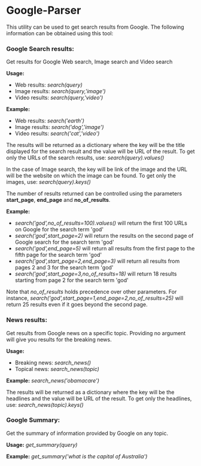 # Google-Parser

This utility can be used to get search results from Google. The following information can be obtained using this tool:
### Google Search results:
Get results for Google Web search, Image search and Video search

**Usage:** 
- Web results: _search(query)_
- Image results: _search(query,'image')_
- Video results: _search(query,'video')_

**Example:** 
- Web results: _search('earth')_
- Image results: _search('dog','image')_
- Video results: _search('cat','video')_

The results will be returned as a dictionary where the key will be the title displayed for the search result and the value will be URL of the result. To get only the URLs of the search results, use:
_search(query).values()_

In the case of Image search, the key will be link of the image and the URL will be the website on which the image can be found. To get only the images, use:
_search(query).keys()_

The number of results returned can be controlled using the parameters **start_page**, **end_page** and **no_of_results**.

**Example:** 
- _search('god',no_of_results=100).values()_ will return the first 100 URLs on Google for the search term 'god'
- _search('god',start_page=2)_ will return the results on the second page of Google search for the search term 'god'
- _search('god',end_page=5)_ will return all results from the first page to the fifth page for the search term 'god'
- _search('god',start_page=2,end_page=3)_ will return all results from pages 2 and 3 for the search term 'god'
- _search('god',start_page=3,no_of_results=18)_ will return 18 results starting from page 2 for the search term 'god'

Note that _no_of_results_ holds precedence over other parameters. For instance, _search('god',start_page=1,end_page=2,no_of_results=25)_ will return 25 results even if it goes beyond the second page.

### News results:
Get results from Google news on a specific topic. Providing no argument will give you results for the breaking news.

**Usage:**
- Breaking news: _search_news()_
- Topical news: _search_news(topic)_

**Example:**
_search_news('obamacare')_

The results will be returned as a dictionary where the key will be the headlines and the value will be URL of the result. To get only the headlines, use:
_search_news(topic).keys()_

### Google Summary:
Get the summary of information provided by Google on any topic.

**Usage:**
_get_summary(query)_

**Example:**
_get_summary('what is the capital of Australia')_